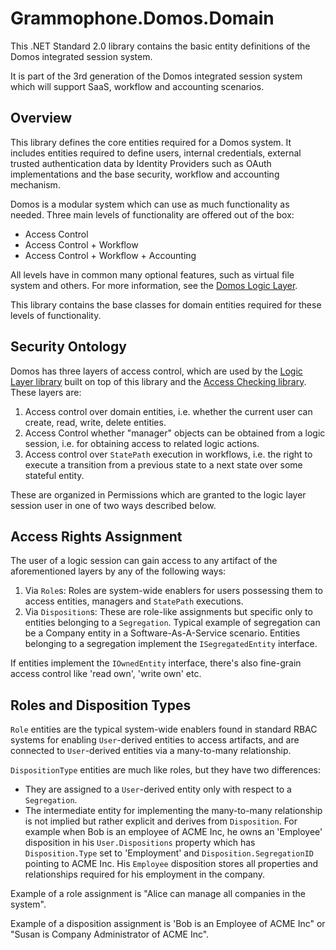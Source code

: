 # Grammophone.Domos.Domain
This .NET Standard 2.0 library contains the basic entity definitions 
of the Domos integrated session system.

It is part of the 3rd generation of the Domos integrated session system which will support SaaS, 
workflow and accounting scenarios.

## Overview
This library defines the core entities required for a Domos system. It includes entities required to define users, internal credentials, external trusted authentication data by Identity Providers such as OAuth implementations and the base security, workflow and accounting mechanism.

Domos is a modular system which can use as much functionality as needed. Three main levels of functionality are offered out of the box:
* Access Control
* Access Control + Workflow
* Access Control + Workflow + Accounting

All levels have in common many optional features, such as virtual file system and others. For more information, see the [Domos Logic Layer](https://github.com/grammophone/Grammophone.Domos.Logic).

This library contains the base classes for domain entities required for these levels of functionality.

## Security Ontology
Domos has three layers of access control, which are used by the [Logic Layer library](https://github.com/grammophone/Grammophone.Domos.Logic)
built on top of this library and the [Access Checking library](https://github.com/grammophone/Grammophone.Domos.AccessChecking). These layers are:
1. Access control over domain entities, i.e. whether the current user can create, read, write, delete entities. 
2. Access Control whether "manager" objects can be obtained from a logic session, i.e. for obtaining access to related logic actions.
3. Access control over `StatePath` execution in workflows, i.e. the right to execute a transition from a previous state to a next state over some stateful entity.

These are organized in Permissions which are granted to the logic layer session user in one of two ways described below.

## Access Rights Assignment
The user of a logic session can gain access to any artifact of the aforementioned layers by any of the following ways:
1. Via `Role`s: Roles are system-wide enablers for users possessing them to access entities, managers and `StatePath` executions.
2. Via `Disposition`s: These are role-like assignments but specific only to entities belonging to a `Segregation`. Typical example of segregation can be a Company entity in a Software-As-A-Service scenario. Entities belonging to a segregation implement the `ISegregatedEntity` interface.

If entities implement the `IOwnedEntity` interface, there's also fine-grain access control like 'read own', 'write own' etc.

## Roles and Disposition Types
`Role` entities are the typical system-wide enablers found in standard RBAC systems for enabling `User`-derived entities to access artifacts, and are connected to `User`-derived entities via a many-to-many relationship.

`DispositionType` entities are much like roles, but they have two differences:
* They are assigned to a `User`-derived entity only with respect to a `Segregation`.
* The intermediate entity for implementing the many-to-many relationship is not implied but rather explicit and
derives from `Disposition`. For example when Bob is an employee of ACME Inc, he owns an 'Employee' disposition in his `User.Dispositions` property which has `Disposition.Type` set to 'Employment' and `Disposition.SegregationID` pointing to ACME Inc. His `Employee` disposition stores all properties and relationships required for his employment in the company.

Example of a role assignment is "Alice can manage all companies in the system".

Example of a disposition assignment is 'Bob is an Employee of ACME Inc" or "Susan is Company Administrator of ACME Inc".
